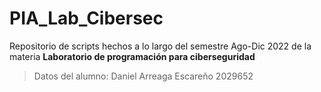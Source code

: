 # PIA_Lab_Cibersec
Repositorio de scripts hechos a lo largo del semestre Ago-Dic 2022 de la materia **Laboratorio de programación para ciberseguridad**
> Datos del alumno:
> Daniel Arreaga Escareño 2029652
